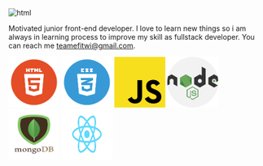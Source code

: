 <img src="images/hero.png" width="100%" height="300" alt="html"> 

 Motivated junior front-end developer. I love to learn new things so i am always in learning process to improve my skill as fullstack developer. You can reach me teamefitwi@gmail.com.


<img src="images/html.png" width="100" height="100" alt="html"> <img src="images/css.png" width="100" height="100" alt="css"> <img src="images/js.png" width="100" height="100" alt="js"> <img src="images/node.png" width="100" height="100" alt="node.js"> <img src="images/mongo.png" width="100" height="100" alt="mongo"> <img src="images/react.png" width="100" height="100" alt="React">


